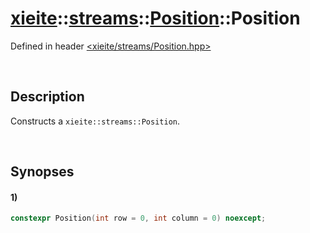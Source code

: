 # [xieite](../../../../xieite.md)\:\:[streams](../../../../streams.md)\:\:[Position](../../../Position.md)\:\:Position
Defined in header [<xieite/streams/Position.hpp>](../../../../../include/xieite/streams/Position.hpp)

&nbsp;

## Description
Constructs a `xieite::streams::Position`.

&nbsp;

## Synopses
#### 1)
```cpp
constexpr Position(int row = 0, int column = 0) noexcept;
```

